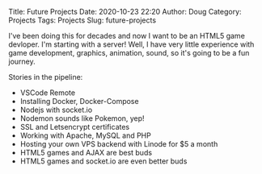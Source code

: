 Title: Future Projects
Date: 2020-10-23 22:20
Author: Doug
Category: Projects
Tags: Projects
Slug: future-projects

I've been doing this for decades and now I want to be an HTML5 game devloper. I'm starting with a server! Well, I have very little experience with game development, graphics, animation, sound, so it's going to be a fun journey.

Stories in the pipeline:

-   VSCode Remote
-   Installing Docker, Docker-Compose
-   Nodejs with socket.io
-   Nodemon sounds like Pokemon, yep!
-   SSL and Letsencrypt certificates
-   Working with Apache, MySQL and PHP
-   Hosting your own VPS backend with Linode for $5 a month
-   HTML5 games and AJAX are best buds
-   HTML5 games and socket.io are even better buds


